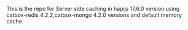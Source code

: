 This is the repo for Server side caching in hapijs 17.6.0 version using catbox-redis 4.2.2,catbox-mongo 4.2.0 versions and default memory cache.
